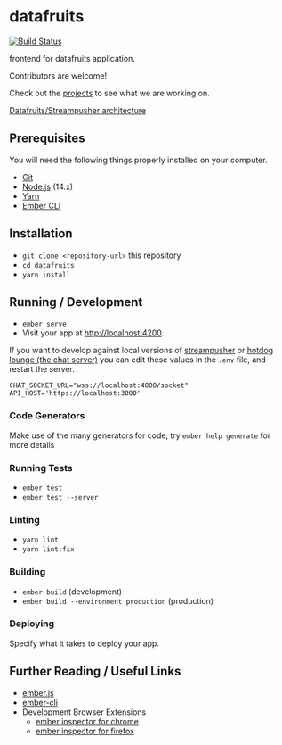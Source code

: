 # datafruits

[![Build Status](https://github.com/datafruits/datafruits/workflows/CI/badge.svg)](https://github.com/datafruits/datafruits/actions?workflow=CI)

frontend for datafruits application.

Contributors are welcome!

Check out the [projects](https://github.com/datafruits/datafruits/projects) to see what we are working on.

[Datafruits/Streampusher architecture](https://www.figma.com/file/jmC6tPMLhCX3RZGAQNGzKe/datafruits-streampusher-architecture?node-id=0%3A1)

## Prerequisites

You will need the following things properly installed on your computer.

* [Git](https://git-scm.com/)
* [Node.js](https://nodejs.org/) (14.x)
* [Yarn](https://classic.yarnpkg.com/en/docs/install)
* [Ember CLI](https://ember-cli.com/)

## Installation

* `git clone <repository-url>` this repository
* `cd datafruits`
* `yarn install`

## Running / Development

* `ember serve`
* Visit your app at [http://localhost:4200](http://localhost:4200).

If you want to develop against local versions of
[streampusher](https://github.com/streampusher/) or [hotdog
lounge (the chat server)](https://github.com/datafruits/hotdog_lounge) you can
edit these values in the `.env` file, and restart the server.
```
CHAT_SOCKET_URL="wss://localhost:4000/socket"
API_HOST='https://localhost:3000'
```

### Code Generators

Make use of the many generators for code, try `ember help generate` for more details

### Running Tests

* `ember test`
* `ember test --server`

### Linting

* `yarn lint`
* `yarn lint:fix`

### Building

* `ember build` (development)
* `ember build --environment production` (production)

### Deploying

Specify what it takes to deploy your app.

## Further Reading / Useful Links

* [ember.js](http://emberjs.com/)
* [ember-cli](https://ember-cli.com/)
* Development Browser Extensions
  * [ember inspector for chrome](https://chrome.google.com/webstore/detail/ember-inspector/bmdblncegkenkacieihfhpjfppoconhi)
  * [ember inspector for firefox](https://addons.mozilla.org/en-US/firefox/addon/ember-inspector/)
